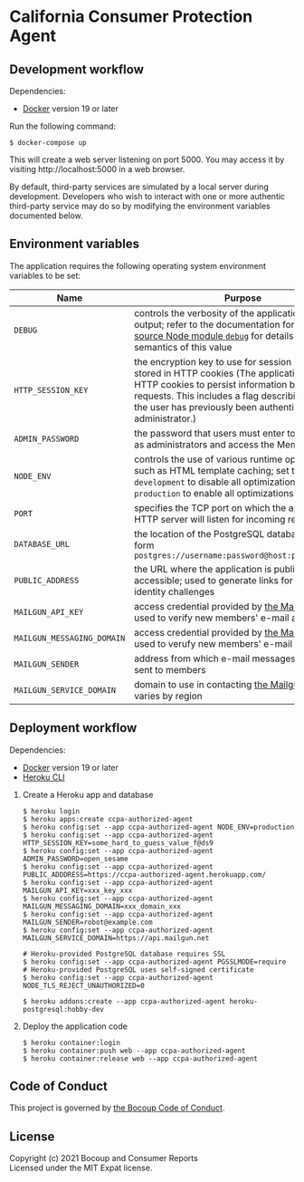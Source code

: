 # California Consumer Protection Agent

## Development workflow

Dependencies:

- [Docker](https://www.docker.com/) version 19 or later

Run the following command:

    $ docker-compose up

This will create a web server listening on port 5000. You may access it by
visiting http://localhost:5000 in a web browser.

By default, third-party services are simulated by a local server during
development. Developers who wish to interact with one or more authentic
third-party service may do so by modifying the environment variables documented
below.

## Environment variables

The application requires the following operating system environment variables
to be set:

Name                         | Purpose
-----------------------------|--------
`DEBUG`                      | controls the verbosity of the application's logging output; refer to the documentation for [the open source Node module `debug`](https://www.npmjs.com/package/debug) for details on the semantics of this value
`HTTP_SESSION_KEY`           | the encryption key to use for session information stored in HTTP cookies (The application uses HTTP cookies to persist information between requests. This includes a flag describing whether the user has previously been authenticated as an administrator.)
`ADMIN_PASSWORD`             | the password that users must enter to authenticate as administrators and access the Member table
`NODE_ENV`                   | controls the use of various runtime optimizations such as HTML template caching; set to `development` to disable all optimization; set to `production` to enable all optimizations.
`PORT`                       | specifies the TCP port on which the application's HTTP server will listen for incoming requests
`DATABASE_URL`               | the location of the PostgreSQL database; takes the form `postgres://username:password@host:port/database`
`PUBLIC_ADDRESS`             | the URL where the application is publicly-accessible; used to generate links for responses to identity challenges
`MAILGUN_API_KEY`            | access credential provided by [the Mailgun service](https://www.mailgun.com/); used to verify new members' e-mail addresses
`MAILGUN_MESSAGING_DOMAIN`   | access credential provided by [the Mailgun service](https://www.mailgun.com/); used to verufy new members' e-mail addressed
`MAILGUN_SENDER`             | address from which e-mail messages should be sent to members
`MAILGUN_SERVICE_DOMAIN`     | domain to use in contacting [the Mailgun service](https://www.mailgun.com/); varies by region

## Deployment workflow

Dependencies:

- [Docker](https://www.docker.com/) version 19 or later
- [Heroku CLI](https://devcenter.heroku.com/categories/command-line)

1. Create a Heroku app and database

       $ heroku login
       $ heroku apps:create ccpa-authorized-agent
       $ heroku config:set --app ccpa-authorized-agent NODE_ENV=production
       $ heroku config:set --app ccpa-authorized-agent HTTP_SESSION_KEY=some_hard_to_guess_value_f@ds9
       $ heroku config:set --app ccpa-authorized-agent ADMIN_PASSWORD=open_sesame
       $ heroku config:set --app ccpa-authorized-agent PUBLIC_ADDDRESS=https://ccpa-authorized-agent.herokuapp.com/
       $ heroku config:set --app ccpa-authorized-agent MAILGUN_API_KEY=xxx_key_xxx
       $ heroku config:set --app ccpa-authorized-agent MAILGUN_MESSAGING_DOMAIN=xxx_domain_xxx
       $ heroku config:set --app ccpa-authorized-agent MAILGUN_SENDER=robot@example.com
       $ heroku config:set --app ccpa-authorized-agent MAILGUN_SERVICE_DOMAIN=https://api.mailgun.net

       # Heroku-provided PostgreSQL database requires SSL
       $ heroku config:set --app ccpa-authorized-agent PGSSLMODE=require
       # Heroku-provided PostgreSQL uses self-signed certificate
       $ heroku config:set --app ccpa-authorized-agent NODE_TLS_REJECT_UNAUTHORIZED=0

       $ heroku addons:create --app ccpa-authorized-agent heroku-postgresql:hobby-dev

2. Deploy the application code

       $ heroku container:login
       $ heroku container:push web --app ccpa-authorized-agent
       $ heroku container:release web --app ccpa-authorized-agent

## Code of Conduct

This project is governed by [the Bocoup Code of
Conduct](https://bocoup.com/code-of-conduct).

## License

Copyright (c) 2021 Bocoup and Consumer Reports  
Licensed under the MIT Expat license.
